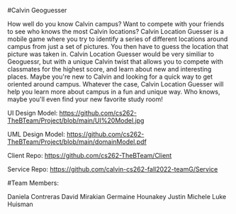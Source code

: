 #Calvin Geoguesser


How well do you know Calvin campus? Want to compete with your friends to see who knows the most Calvin locations? Calvin Location Guesser is a mobile game where you try to identify a series of different locations around campus from just a set of pictures. You then have to guess the location that picture was taken in. Calvin Location Guesser would be very similiar to Geoguessr, but with a unique Calvin twist that allows you to compete with classmates for the highest score, and learn about new and interesting places. Maybe you're new to Calvin and looking for a quick way to get oriented around campus. Whatever the case, Calvin Location Guesser will help you learn more about campus in a fun and unique way. Who knows, maybe you'll even find your new favorite study room!

UI Design Model: https://github.com/cs262-TheBTeam/Project/blob/main/UI%20Model.jpg


UML Design Model: https://github.com/cs262-TheBTeam/Project/blob/main/domainModel.pdf


Client Repo: https://github.com/cs262-TheBTeam/Client

Service Repo: https://github.com/calvin-cs262-fall2022-teamG/Service

#Team Members: 

Daniela Contreras
David Mirakian
Germaine Hounakey
Justin Michele
Luke Huisman

